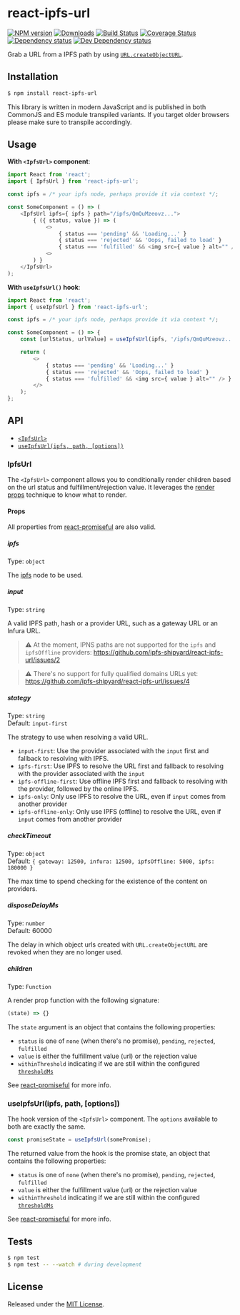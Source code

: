 # react-ipfs-url

[![NPM version][npm-image]][npm-url] [![Downloads][downloads-image]][npm-url] [![Build Status][travis-image]][travis-url] [![Coverage Status][codecov-image]][codecov-url] [![Dependency status][david-dm-image]][david-dm-url] [![Dev Dependency status][david-dm-dev-image]][david-dm-dev-url]

[npm-url]:https://npmjs.org/package/react-ipfs-url
[downloads-image]:http://img.shields.io/npm/dm/react-ipfs-url.svg
[npm-image]:http://img.shields.io/npm/v/react-ipfs-url.svg
[travis-url]:https://travis-ci.org/ipfs-shipyard/react-ipfs-url
[travis-image]:http://img.shields.io/travis/ipfs-shipyard/react-ipfs-url/master.svg
[codecov-url]:https://codecov.io/gh/ipfs-shipyard/react-ipfs-url
[codecov-image]:https://img.shields.io/codecov/c/github/ipfs-shipyard/react-ipfs-url/master.svg
[david-dm-url]:https://david-dm.org/ipfs-shipyard/react-ipfs-url
[david-dm-image]:https://img.shields.io/david/ipfs-shipyard/react-ipfs-url.svg
[david-dm-dev-url]:https://david-dm.org/ipfs-shipyard/react-ipfs-url?type=dev
[david-dm-dev-image]:https://img.shields.io/david/dev/ipfs-shipyard/react-ipfs-url.svg

Grab a URL from a IPFS path by using [`URL.createObjectURL`](https://developer.mozilla.org/en-US/docs/Web/API/URL/createObjectURL).


## Installation

```sh
$ npm install react-ipfs-url
```

This library is written in modern JavaScript and is published in both CommonJS and ES module transpiled variants. If you target older browsers please make sure to transpile accordingly.


## Usage

**With `<IpfsUrl>` component**:

```js
import React from 'react';
import { IpfsUrl } from 'react-ipfs-url';

const ipfs = /* your ipfs node, perhaps provide it via context */;

const SomeComponent = () => (
    <IpfsUrl ipfs={ ipfs } path="/ipfs/QmQuMzeovz...">
        { ({ status, value }) => (
            <>
                { status === 'pending' && 'Loading...' }
                { status === 'rejected' && 'Oops, failed to load' }
                { status === 'fulfilled' && <img src={ value } alt="" /> }
            <>
        ) }
    </IpfsUrl>
);
```

**With `useIpfsUrl()` hook**:

```js
import React from 'react';
import { useIpfsUrl } from 'react-ipfs-url';

const ipfs = /* your ipfs node, perhaps provide it via context */;

const SomeComponent = () => {
    const [urlStatus, urlValue] = useIpfsUrl(ipfs, '/ipfs/QmQuMzeovz..');

    return (
        <>
            { status === 'pending' && 'Loading...' }
            { status === 'rejected' && 'Oops, failed to load' }
            { status === 'fulfilled' && <img src={ value } alt="" /> }
        </>
    );
};
```

## API

- [`<IpfsUrl>`](#ipfsurl)
- [`useIpfsUrl(ipfs, path, [options])`](#useipfsurlipfs-path-options)

### IpfsUrl

The `<IpfsUrl>` component allows you to conditionally render children based on the url status and fulfillment/rejection value. It leverages the [render props](https://reactjs.org/docs/render-props.html) technique to know what to render.

#### Props

All properties from [react-promiseful](https://github.com/moxystudio/react-promiseful) are also valid.

##### ipfs

Type: `object`

The [ipfs](https://github.com/ipfs/js-ipfs) node to be used.

##### input

Type: `string`

A valid IPFS path, hash or a provider URL, such as a gateway URL or an Infura URL.

> ⚠️ At the moment, IPNS paths are not supported for the `ipfs` and `ipfsOffline` providers: https://github.com/ipfs-shipyard/react-ipfs-url/issues/2

> ⚠️ There's no support for fully qualified domains URLs yet: https://github.com/ipfs-shipyard/react-ipfs-url/issues/4

##### stategy

Type: `string`   
Default: `input-first`

The strategy to use when resolving a valid URL.

- `input-first`: Use the provider associated with the `input` first and fallback to resolving with IPFS.
- `ipfs-first`: Use IPFS to resolve the URL first and fallback to resolving with the provider associated with the `input`
- `ipfs-offline-first`: Use offline IPFS first and fallback to resolving with the provider, followed by the online IPFS.
- `ipfs-only`: Only use IPFS to resolve the URL, even if `input` comes from another provider
- `ipfs-offline-only`: Only use IPFS (offline) to resolve the URL, even if `input` comes from another provider

##### checkTimeout

Type: `object`   
Default: `{ gateway: 12500, infura: 12500, ipfsOffline: 5000, ipfs: 180000 }`

The max time to spend checking for the existence of the content on providers.

##### disposeDelayMs

Type: `number`   
Default: 60000

The delay in which object urls created with `URL.createObjectURL` are revoked when they are no longer used.

##### children

Type: `Function`

A render prop function with the following signature:

```js
(state) => {}
```

The `state` argument is an object that contains the following properties:

- `status` is one of `none` (when there's no promise), `pending`, `rejected`, `fulfilled`
- `value` is either the fulfillment value (url) or the rejection value
- `withinThreshold` indicating if we are still within the configured [`thresholdMs`](https://github.com/moxystudio/react-promiseful#thresholdms)

See [react-promiseful](https://github.com/moxystudio/react-promiseful) for more info.


### useIpfsUrl(ipfs, path, [options])

The hook version of the `<IpfsUrl>` component. The `options` available to both are exactly the same.

```js
const promiseState = useIpfsUrl(somePromise);
```

The returned value from the hook is the promise state, an object that contains the following properties:

- `status` is one of `none` (when there's no promise), `pending`, `rejected`, `fulfilled`
- `value` is either the fulfillment value (url) or the rejection value
- `withinThreshold` indicating if we are still within the configured [`thresholdMs`](https://github.com/moxystudio/react-promiseful#thresholdms)

See [react-promiseful](https://github.com/moxystudio/react-promiseful) for more info.


## Tests

```sh
$ npm test
$ npm test -- --watch # during development
```


## License

Released under the [MIT License](http://www.opensource.org/licenses/mit-license.php).
